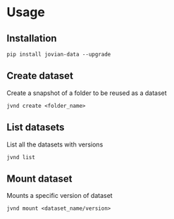 # Usage

## Installation

```
pip install jovian-data --upgrade
```

## Create dataset

Create a snapshot of a folder to be reused as a dataset

```
jvnd create <folder_name>
```

## List datasets

List all the datasets with versions

```
jvnd list
```

## Mount dataset

Mounts a specific version of dataset

```
jvnd mount <dataset_name/version>
```
